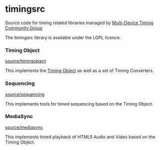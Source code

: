 # timingsrc

Source code for timing related libraries managed by [Multi-Device Timing Community Group](https://www.w3.org/community/webtiming/)

The timingsrc library is available under the LGPL licence.

### Timing Object

[source/timingobject](source/timingobject) 

This implements the [Timing Object](https://github.com/webtiming/timingobject) as well as a set of Timing Converters. 

### Sequencing

[source/sequencing](source/sequencing)

This implements tools for timed sequencing based on the Timing Object.

### MediaSync

[source/mediasync](source/mediasync)

This implements timed playback of HTML5 Audio and Video based on the Timing Object.
